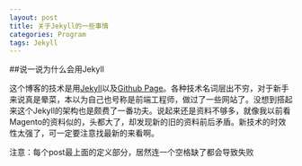 ```yaml
---
layout: post
title: 关于Jekyll的一些事情
categories: Program
tags: Jekyll
---
```


##说一说为什么会用Jekyll

这个博客的技术是用[Jekyll](https://github.com/mojombo/jekyll)以及[Github Page](http://pages.github.com)。各种技术名词层出不穷，对于新手来说真是晕菜，本以为自己也号称是前端工程师，做过了一些网站了。没想到搭起来这个Jekyll的架构也是颇费了一番功夫。说起来还是资料不够多，就像我以前看Magento的资料似的，头都大了，却发现新的旧的资料前后矛盾。新技术的时效性太强了，可一定要注意找最新的来看啊。



注意：每个post最上面的定义部分，居然连一个空格缺了都会导致失败